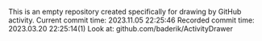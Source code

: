 This is an empty repository created specifically for drawing by GitHub activity.
Current commit time: 2023.11.05 22:25:46
Recorded commit time: 2023.03.20 22:25:14(1)
Look at: github.com/baderik/ActivityDrawer
